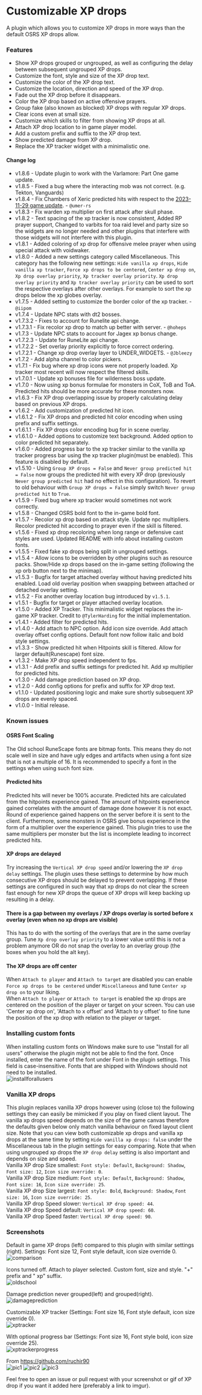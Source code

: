 # Customizable XP drops

A plugin which allows you to customize XP drops in more ways than the default OSRS XP drops allow.

### Features
- Show XP drops grouped or ungrouped, as well as configuring the delay between subsequent ungrouped XP drops.
- Customize the font, style and size of the XP drop text.
- Customize the color of the XP drop text.
- Customize the location, direction and speed of the XP drop.
- Fade out the XP drop before it disappears.
- Color the XP drop based on active offensive prayers.
- Group fake (also known as blocked) XP drops with regular XP drops.
- Clear icons even at small size.
- Customize which skills to filter from showing XP drops at all.
- Attach XP drop location to in game player model.
- Add a custom prefix and suffix to the XP drop text.
- Show predicted damage from XP drop.
- Replace the XP tracker widget with a minimalistic one.

#### Change log
- v1.8.6 - Update plugin to work with the Varlamore: Part One game update.
- v1.8.5 - Fixed a bug where the interacting mob was not correct. (e.g. Tekton, Vanguards)
- v1.8.4 - Fix Chambers of Xeric predicted hits with respect to the [2023-11-29 game update](https://secure.runescape.com/m=news/chambers-of-xeric-changes?oldschool=1). - `@umer-rs`
- v1.8.3 - Fix warden xp multiplier on first attack after skull phase.
- v1.8.2 - Text spacing of the xp tracker is now consistent, Added RP prayer support, Changed to varbits for toa raid level and party size so the widgets are no longer needed and other plugins that interfere with those widgets will not interfere with this plugin.
- v1.8.1 - Added coloring of xp drop for offensive melee prayer when using special attack with voidwaker.
- v1.8.0 - Added a new settings category called Miscellaneous. This category has the following new settings: `Hide vanilla xp drops`, `Hide vanilla xp tracker`, `Force xp drops to be centered`, `Center xp drop on`, `Xp drop overlay priority`, `Xp tracker overlay priority`. `Xp drop overlay priority` and `Xp tracker overlay priority` can be used to sort the respective overlays after other overlays. For example to sort the xp drops below the xp globes overlay.
- v1.7.5 - Added setting to customize the border color of the xp tracker. - `@iipom`
- v1.7.4 - Update NPC stats with dt2 bosses.
- v1.7.3.2 - Fixes to account for Runelite api change.
- v1.7.3.1 - Fix recolor xp drop to match up better with server. - `@hoheps`
- v1.7.3 - Update NPC stats to account for Jagex xp bonus change.
- v1.7.2.3 - Update for RuneLite api change.
- v1.7.2.2 - Set overlay priority explicitly to force correct ordering.
- v1.7.2.1 - Change xp drop overlay layer to UNDER_WIDGETS. - `@Jbleezy`
- v1.7.2 - Add alpha channel to color pickers.
- v1.7.1 - Fix bug where xp drop icons were not properly loaded. Xp tracker most recent will now respect the filtered skills.
- v1.7.0.1 - Update xp bonuses file for wilderness boss update.
- v1.7.0 - Now using xp bonus formulae for monsters in CoX, ToB and ToA. Predicted hits should be more accurate for these monsters now.
- v1.6.3 - Fix XP drop overlapping issue by properly calculating delay based on previous XP drops.
- v1.6.2 - Add customization of predicted hit icon.
- v1.6.1.2 - Fix XP drops and predicted hit color encoding when using prefix and suffix settings.
- v1.6.1.1 - Fix XP drops color encoding bug for in scene overlay.
- v1.6.1.0 - Added options to customize text background. Added option to color predicted hit separately.
- v1.6.0 - Added progress bar to the xp tracker similar to the vanilla xp tracker progress bar using the xp tracker plugin(must be enabled). This feature is disabled by default.
- v1.5.10 - Using `Group XP drops = False` and `Never group predicted hit = False` now groups the predicted hit with every XP drop (previously `Never group predicted hit` had no effect in this configuration). To revert to old behaviour with `Group XP drops = False` simply switch `Never group predicted hit` to `True`.
- v1.5.9 - Fixed bug where xp tracker would sometimes not work correctly.
- v1.5.8 - Changed OSRS bold font to the in-game bold font.
- v1.5.7 - Recolor xp drop based on attack style. Update npc multipliers. Recolor predicted hit according to prayer even if the skill is filtered.
- v1.5.6 - Fixed xp drop recoloring when long range or defensive cast styles are used. Updated README with info about installing custom fonts.
- v1.5.5 - Fixed fake xp drops being split in ungrouped settings.
- v1.5.4 - Allow icons to be overridden by other plugins such as resource packs. Show/Hide xp drops based on the in-game setting (following the xp orb button next to the minimap).
- v1.5.3 - Bugfix for target attached overlay without having predicted hits enabled. Load old overlay position when swapping between attached or detached overlay setting.
- v1.5.2 - Fix another overlay location bug introduced by `v1.5.1`.
- v1.5.1 - Bugfix for target or player attached overlay location.
- v1.5.0 - Added XP Tracker. This minimalistic widget replaces the in-game XP tracker. Credit to `@TylerHarding` for the initial implementation.
- v1.4.1 - Added filter for predicted hits.
- v1.4.0 - Add attach to NPC option. Add icon size override. Add attach overlay offset config options. Default font now follow italic and bold style settings.
- v1.3.3 - Show predicted hit when Hitpoints skill is filtered. Allow for larger default(Runescape) font size.
- v1.3.2 - Make XP drop speed independent to fps.
- v1.3.1 - Add prefix and suffix settings for predicted hit. Add xp multiplier for predicted hits.
- v1.3.0 - Add damage prediction based on XP drop.
- v1.2.0 - Add config options for prefix and suffix for XP drop text.
- v1.1.0 - Updated positioning logic and make sure shortly subsequent XP drops are evenly spaced.
- v1.0.0 - Initial release.

### Known issues

#### OSRS Font Scaling
The Old school RuneScape fonts are bitmap fonts. 
This means they do not scale well in size and have ugly edges and artifacts when using a font size that is not a multiple of 16.
It is recommended to specify a font in the settings when using such font size.

#### Predicted hits
Predicted hits will never be 100% accurate. Predicted hits are calculated from the hitpoints experience gained. 
The amount of hitpoints experience gained correlates with the amount of damage done however it is not exact.
Round of experience gained happens on the server before it is sent to the client. 
Furthermore, some monsters in OSRS give bonus experience in the form of a multiplier over the experience gained.
This plugin tries to use the same multipliers per monster but the list is incomplete leading to incorrect predicted hits.

#### XP drops are delayed
Try increasing the `Vertical XP drop speed` and/or lowering the `XP drop delay` settings. 
The plugin uses these settings to determine by how much consecutive XP drops should be delayed to prevent overlapping.
If these settings are configured in such way that xp drops do not clear the screen fast enough for new XP drops the queue of XP drops will keep backing up resulting in a delay.

#### There is a gap between my overlays / XP drops overlay is sorted before x overlay (even when no xp drops are visible)
This has to do with the sorting of the overlays that are in the same overlay group.
Tune `Xp drop overlay priority` to a lower value until this is not a problem anymore OR do not snap the overlay to an overlay group (the boxes when you hold the alt key).

#### The XP drops are off center
When `Attach to player` and `Attach to target` are disabled you can enable `Force xp drops to be centered` under `Miscellaneous` and tune `Center xp drop on` to your liking.\
When `Attach to player` or `Attach to target` is enabled the xp drops are centered on the position of the player or target on your screen. 
You can use 'Center xp drop on', 'Attach to x offset' and 'Attach to y offset' to fine tune the position of the xp drop with relation to the player or target.

### Installing custom fonts
When installing custom fonts on Windows make sure to use "Install for all users" otherwise the plugin might not be able to find the font.
Once installed, enter the name of the font under Font in the plugin settings. This field is case-insensitive.
Fonts that are shipped with Windows should not need to be installed.\
![installforallusers](https://i.imgur.com/MXzOKjH.png)

### Vanilla XP drops
This plugin replaces vanilla XP drops however using (close to) the following settings they can easily be mimicked if you play on fixed client layout.
The vanilla xp drops speed depends on the size of the game canvas therefore the defaults given below only match vanilla behaviour on fixed layout client size.
Note that you can view both customizable xp drops and vanilla xp drops at the same time by setting `Hide vanilla xp drops: false` under the Miscellaneous tab in the plugin settings for easy comparing.
Note that when using ungrouped xp drops the `XP drop delay` setting is also important and depends on size and speed.\
Vanilla XP drop Size smallest:  `Font style: Default`, `Background: Shadow`, `Font size: 12`, `Icon size override: 0`.\
Vanilla XP drop Size medium:    `Font style: Default`, `Background: Shadow`, `Font size: 16`, `Icon size override: 25`.\
Vanilla XP drop Size largest:   `Font style: Bold`, `Background: Shadow`, `Font size: 16`, `Icon size override: 25`.\
Vanilla XP drop Speed slower:   `Vertical XP drop speed: 44`.\
Vanilla XP drop Speed default:  `Vertical XP drop speed: 60`.\
Vanilla XP drop Speed faster:   `Vertical XP drop speed: 90`.

### Screenshots
Default in game XP drops (left) compared to this plugin with similar settings (right). Settings: Font size 12, Font style default, icon size override 0.\
![comparison](https://i.imgur.com/UV0b0dJ.png)

Icons turned off. Attach to player selected. Custom font, size and style. "+" prefix and " xp" suffix.\
![oldschool](https://i.imgur.com/u6sO5QK.png)

Damage prediction never grouped(left) and grouped(right).\
![damageprediction](https://i.imgur.com/MPdFFvy.png)

Customizable XP tracker (Settings: Font size 16, Font style default, icon size override 0).\
![xptracker](https://i.imgur.com/4UKHxPe.png)

With optional progress bar (Settings: Font size 16, Font style bold, icon size override 25).\
![xptrackerprogress](https://i.imgur.com/d9lKvQK.png)

From https://github.com/ruchir90 \
![pic1](https://i.imgur.com/8W9zE8g.png)
![pic2](https://i.imgur.com/ZFpgKa1.png)
![pic3](https://i.imgur.com/sSabp2c.gif)

Feel free to open an issue or pull request with your screenshot or gif of XP drop if you want it added here (preferably a link to imgur).

